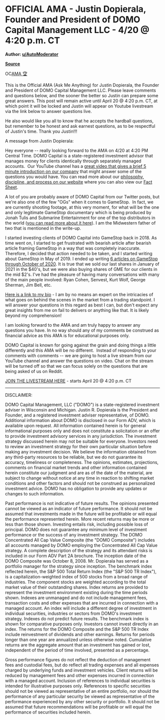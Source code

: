 OFFICIAL AMA - Justin Dopierala, Founder and President of DOMO Capital Management LLC - 4/20 @ 4:20 p.m. CT
===========================================================================================================

**Author: [u/AutoModerator](https://www.reddit.com/user/AutoModerator/)**

**[Source](https://www.reddit.com/r/Superstonk/comments/mtnian/official_ama_justin_dopierala_founder_and/?utm_source=share&utm_medium=ios_app&utm_name=iossmf)**

OC[AMA 🏆](https://www.reddit.com/r/Superstonk/search?q=flair_name%3A%22AMA%20%F0%9F%8F%86%22&restrict_sr=1)

This is the Official AMA (Ask Me Anything) for Justin Dopierala, the Founder and President of DOMO Capital Management LLC. Please leave comments and questions below, and the sooner the better so Justin can prepare some great answers. This post will remain active until April 20 @ 4:20 p.m. CT, at which point it will be locked and Justin will appear on Youtube livestream via the link below to answer questions live.

He also would like you all to know that he accepts the hardball questions, but remember to be honest and ask earnest questions, as to be respectful of Justin's time. Thank you Justin!!!

A message from Justin Dopierala:

Hey everyone -- really looking forward to the AMA on 4/20 at 4:20 PM Central Time. DOMO Capital is a state-registered investment advisor that manages money for clients identically through separately managed accounts.  Our YouTube channel has a [great video that gives a brief 5 minute introduction on our company](https://www.youtube.com/channel/UC3rCaBlsLlWJagcpbsais4w) that might answer some of the questions you would have. You can read more about our [philosophy, discipline, and process on our website](https://www.domocapital.com/philosophy.html) where you can also view our [Fact Sheet](https://www.domocapital.com/factsheet.html).

A lot of you are probably aware of DOMO Capital from our Twitter posts, but we're also one of the few "OGs" when it comes to GameStop.  In fact, we are currently shooting footage, at this very moment, for what will be the one and only legitimate GameStop documentary which is being produced by Jonah Tulis and Submarine Entertainment for one of the top distributors in the world ([you can read more about it here](https://deadline.com/2021/02/jonah-tulis-gamestop-documentary-submarine-1234687991/)). I am the Midwestern father of two that is mentioned in the write-up.

I started investing clients of DOMO Capital into GameStop back in 2018. As time went on, I started to get frustrated with bearish article after bearish article framing GameStop in a way that was completely inaccurate. Therefore, I decided that action needed to be taken, and I started writing about GameStop in May of 2019. I ended up writing [6 articles on GameStop through October of 2020](https://seekingalpha.com/author/justin-dopierala#regular_articles&ticker=gme). It is true that we sold our last shares in January of 2021 in the $40's, but we were also buying shares of GME for our clients in the mid $2's. I've had the pleasure of having many conversations with many of the main people involved: Ryan Cohen, Senvest, Kurt Wolf, George Sherman, Jim Bell, etc.

[Here is a link to my bio](https://www.domocapital.com/team.html) - I am by no means an expert on the intricacies of what goes on behind the scenes in the market from a trading standpoint. I will answer your questions in this regard as best I can, but don't expect any great insights from me on fail to delivers or anything like that. It is likely beyond my comprehension!

I am looking forward to the AMA and am truly happy to answer any questions you have. In no way should any of my comments be construed as financial advice as this AMA is for educational purposes only.

DOMO Capital is known for going against the grain and doing things a little differently and this AMA will be no different.  Instead of responding to your comments with comments -- we are going to host a live stream from our YouTube channel and answer the questions on video. Chat on the stream will be turned off so that we can focus solely on the questions that are being asked of us on Reddit.

[JOIN THE LIVESTREAM HERE](https://youtu.be/lSSajuW0kQI) - starts April 20 @ 4:20 p.m. CT

---

DISCLAIMER:

DOMO Capital Management, LLC ("DOMO") is a state-registered investment adviser in Wisconsin and Michigan. Justin R. Dopierala is the President and Founder, and a registered investment adviser representative, of DOMO. Additional information about DOMO is disclosed in our Form ADV, which is available upon request. All information contained herein is for general informational purposes only and does not constitute a solicitation or an offer to provide investment advisory services in any jurisdiction. The investment strategy discussed herein may not be suitable for everyone. Investors need to review an investment strategy for their own particular situation before making any investment decision. We believe the information obtained from any third-party resources to be reliable, but we do not guarantee its accuracy, timeliness or completeness. The opinions, estimates, projections, comments on financial market trends and other information contained herein constitute our judgment and are as of the date of the material, are subject to change without notice at any time in reaction to shifting market conditions and other factors and should not be construed as personalized investment advice. DOMO has no obligation to provide any updates or changes to such information.

Past performance is not indicative of future results. The opinions presented cannot be viewed as an indicator of future performance. It should not be assumed that investments made in the future will be profitable or will equal the performance represented herein. More recent returns may be more or less than those shown. Investing entails risk, including possible loss of principal. DOMO does not guarantee any minimum level of investment performance or the success of any investment strategy. The DOMO Concentrated All Cap Value Composite (the "DOMO Composite") includes all accounts managed by DOMO employing the Concentrated All Cap Value strategy. A complete description of the strategy and its attendant risks is included in our Form ADV Part 2A brochure. The inception date of the DOMO Composite was October 8, 2008. Mr. Dopierala has served as a portfolio manager for the strategy since inception. The benchmark index reflected herein, the S&P 500 Total Return Index (the "S&P 500 TR Index"), is a capitalization-weighted index of 500 stocks from a broad range of industries. The component stocks are weighted according to the total market value of their outstanding shares. Index returns are provided to represent the investment environment existing during the time periods shown. Indexes are unmanaged and do not include management fees, transaction costs and other expenses that are incurred in connection with a managed account. An index will include a different degree of investment in individual securities, industries or sectors from DOMO's investment strategy. Indexes do not predict future results. The benchmark index is shown for comparative purposes only. Investors cannot invest directly in an index. The returns for the DOMO Composite and the S&P 500 TR Index include reinvestment of dividends and other earnings. Returns for periods longer than one year are annualized unless otherwise noted. Cumulative returns are the aggregate amount that an investment has gained or lost, independent of the period of time involved, presented as a percentage.

Gross performance figures do not reflect the deduction of management fees and custodial fees, but do reflect all trading expenses and all expenses charged by underlying funds and investment vehicles. Client returns will be reduced by management fees and other expenses incurred in connection with a managed account. Inclusion of references to individual securities is intended for illustrative purposes only. References to specific securities should not be viewed as representative of an entire portfolio, nor should the performance of any particular security be viewed as representative of the performance experienced by any other security or portfolio. It should not be assumed that future recommendations will be profitable or will equal the performance of securities included herein.

